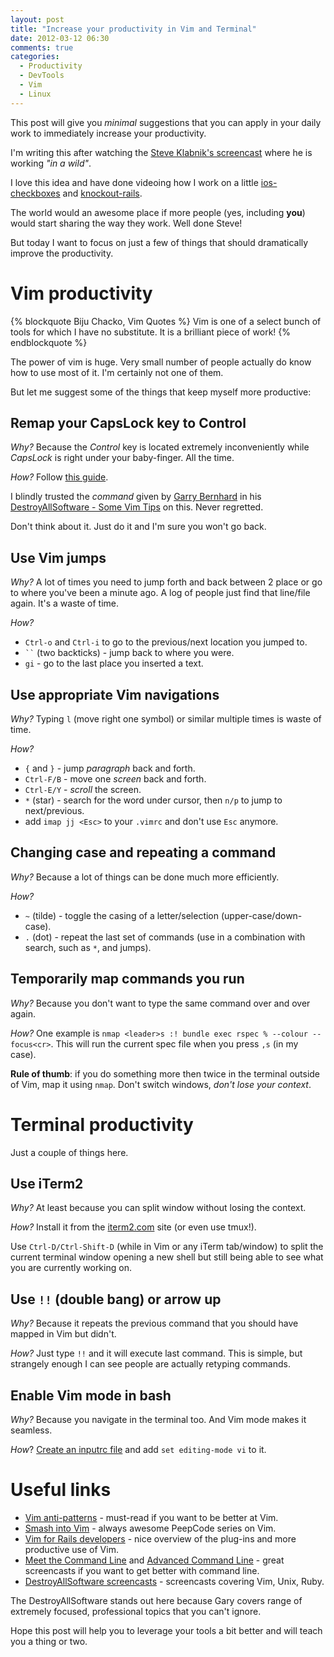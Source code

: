 ```yaml
---
layout: post
title: "Increase your productivity in Vim and Terminal"
date: 2012-03-12 06:30
comments: true
categories:
  - Productivity
  - DevTools
  - Vim
  - Linux
---
```


This post will give you *minimal* suggestions that
you can apply in your daily work to immediately increase your productivity.

I'm writing this after watching the [Steve Klabnik's screencast](http://blog.steveklabnik.com/posts/2012-02-22-two-pomodoros)
where he is working *"in a wild"*.

I love this idea and have done videoing 
how I work on a little [ios-checkboxes](http://approache.com/blog/rails-plugin-with-tested-assets/)
and [knockout-rails](http://approache.com/blog/knockoutjs-validations-video/).

The world would an awesome place if more people (yes, including **you**) would start sharing the way they work.
Well done Steve!

But today I want to focus on just a few of things that should dramatically improve the productivity.

<!-- more -->

Vim productivity
===================================


{% blockquote Biju Chacko, Vim Quotes %}
Vim is one of a select bunch of tools for which I have no substitute.
It is a brilliant piece of work!
{% endblockquote %}

The power of vim is huge. Very small number of people actually do know how to use most of it.
I'm certainly not one of them.

But let me suggest some of the things that keep myself more productive:

Remap your CapsLock key to Control
------------------------------------
*Why?* Because the *Control* key is located extremely inconveniently
while *CapsLock* is right under your baby-finger. All the time.

*How?* Follow [this guide](http://www.manicai.net/comp/swap-caps-ctrl.html).

I blindly trusted the *command* given by [Garry Bernhard](http://twitter.com/garybernhardt)
in his [DestroyAllSoftware - Some Vim Tips](http://www.destroyallsoftware.com/screencasts/catalog/some-vim-tips)
on this. Never regretted.

Don't think about it. Just do it and I'm sure you won't go back.



Use Vim jumps
---------------------------------
*Why?* A lot of times you need to jump forth and back between 2 place or go to where you've been a minute ago.
A log of people just find that line/file again. It's a waste of time.

*How?*

- `Ctrl-o` and `Ctrl-i` to go to the previous/next location you jumped to.
- ` `` ` (two backticks) - jump back to where you were.
- `gi` - go to the last place you inserted a text.


Use appropriate Vim navigations
---------------------------------
*Why?* Typing `l` (move right one symbol) or similar multiple times is waste of time.

*How?*

- `{` and `}` - jump *paragraph* back and forth.
- `Ctrl-F/B` - move one *screen* back and forth.
- `Ctrl-E/Y` - *scroll* the screen.
- `*` (star) - search for the word under cursor, then `n/p` to jump to next/previous.
- add `imap jj <Esc>` to your `.vimrc` and don't use `Esc` anymore.

Changing case and repeating a command
------------------------------------
*Why?* Because a lot of things can be done much more efficiently.

*How?*

- `~` (tilde) - toggle the casing of a letter/selection (upper-case/down-case).
- `.` (dot) - repeat the last set of commands (use in a combination with search, such as `*`, and jumps).

Temporarily map commands you run
---------------------------------------
*Why?* Because you don't want to type the same command over and over again.

*How?* One example is `nmap <leader>s :! bundle exec rspec % --colour --focus<cr>`.
This will run the current spec file when you press `,s` (in my case).

**Rule of thumb**: if you do something more then twice in the terminal outside of Vim, map it using `nmap`.
Don't switch windows, *don't lose your context*.



Terminal productivity
======================================

Just a couple of things here.

Use iTerm2
-----------------------------------
*Why?* At least because you can split window without losing the context.

*How?* Install it from the [iterm2.com](http://www.iterm2.com/) site (or even use tmux!).

Use `Ctrl-D/Ctrl-Shift-D` (while in Vim or any iTerm tab/window) to split the current terminal window opening a new shell but still being able to see what you are currently working on.


Use `!!` (double bang) or arrow up
--------------------------------------
*Why?* Because it repeats the previous command that you should have mapped in Vim but didn't.

*How?* Just type `!!` and it will execute last command.
This is simple, but strangely enough I can see people are actually retyping commands.


Enable Vim mode in bash
------------------------------------------
*Why?* Because you navigate in the terminal too. And Vim mode makes it seamless.

*How*? [Create an inputrc file](http://linuxart.com/log/archives/2005/10/13/super-useful-inputrc/) and
add `set editing-mode vi` to it.




Useful links
===================================


- [Vim anti-patterns](http://blog.sanctum.geek.nz/vim-anti-patterns/) - must-read if you want to be better at Vim.
- [Smash into Vim](http://peepcode.com/products/smash-into-vim-i) - always awesome PeepCode series on Vim.
- [Vim for Rails developers](https://workshops.thoughtbot.com/vim) - nice overview of the plug-ins and more productive use of Vim.
- [Meet the Command Line](http://peepcode.com/products/meet-the-command-line) and [Advanced Command Line](http://peepcode.com/products/advanced-command-line) - great screencasts if you want to get better with command line.
- [DestroyAllSoftware screencasts](http://www.destroyallsoftware.com) - screencasts covering Vim, Unix, Ruby.

The DestroyAllSoftware stands out here because Gary covers range of extremely focused, professional topics that you can't ignore.

Hope this post will help you to leverage your tools a bit better and will teach you a thing or two.
